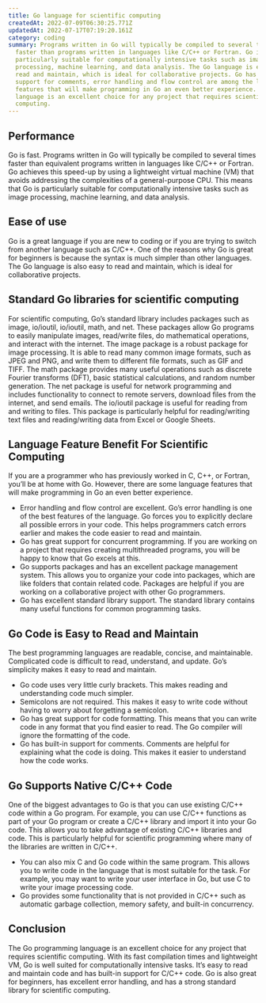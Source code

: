 ```yaml
---
title: Go language for scientific computing
createdAt: 2022-07-09T06:30:25.771Z
updatedAt: 2022-07-17T07:19:20.161Z
category: coding
summary: Programs written in Go will typically be compiled to several times
  faster than programs written in languages like C/C++ or Fortran. Go is
  particularly suitable for computationally intensive tasks such as image
  processing, machine learning, and data analysis. The Go language is easy to
  read and maintain, which is ideal for collaborative projects. Go has built-in
  support for comments, error handling and flow control are among the language
  features that will make programming in Go an even better experience. The
  language is an excellent choice for any project that requires scientific
  computing.
---
```


## Performance

Go is fast. Programs written in Go will typically be compiled to several times faster than equivalent programs written in languages like C/C++ or Fortran. Go achieves this speed-up by using a lightweight virtual machine (VM) that avoids addressing the complexities of a general-purpose CPU.
This means that Go is particularly suitable for computationally intensive tasks such as image processing, machine learning, and data analysis.

## Ease of use

Go is a great language if you are new to coding or if you are trying to switch from another language such as C/C++. One of the reasons why Go is great for beginners is because the syntax is much simpler than other languages. The Go language is also easy to read and maintain, which is ideal for collaborative projects.

## Standard Go libraries for scientific computing

For scientific computing, Go’s standard library includes packages such as image, io/ioutil, io/ioutil, math, and net. These packages allow Go programs to easily manipulate images, read/write files, do mathematical operations, and interact with the internet.
The image package is a robust package for image processing. It is able to read many common image formats, such as JPEG and PNG, and write them to different file formats, such as GIF and TIFF.
The math package provides many useful operations such as discrete Fourier transforms (DFT), basic statistical calculations, and random number generation.
The net package is useful for network programming and includes functionality to connect to remote servers, download files from the internet, and send emails.
The io/ioutil package is useful for reading from and writing to files. This package is particularly helpful for reading/writing text files and reading/writing data from Excel or Google Sheets.

## Language Feature Benefit For Scientific Computing

If you are a programmer who has previously worked in C, C++, or Fortran, you’ll be at home with Go. However, there are some language features that will make programming in Go an even better experience.
- Error handling and flow control are excellent. Go’s error handling is one of the best features of the language. Go forces you to explicitly declare all possible errors in your code. This helps programmers catch errors earlier and makes the code easier to read and maintain.
- Go has great support for concurrent programming. If you are working on a project that requires creating multithreaded programs, you will be happy to know that Go excels at this.
- Go supports packages and has an excellent package management system. This allows you to organize your code into packages, which are like folders that contain related code. Packages are helpful if you are working on a collaborative project with other Go programmers.
- Go has excellent standard library support. The standard library contains many useful functions for common programming tasks.

## Go Code is Easy to Read and Maintain

The best programming languages are readable, concise, and maintainable. Complicated code is difficult to read, understand, and update. Go’s simplicity makes it easy to read and maintain.
- Go code uses very little curly brackets. This makes reading and understanding code much simpler.
- Semicolons are not required. This makes it easy to write code without having to worry about forgetting a semicolon.
- Go has great support for code formatting. This means that you can write code in any format that you find easier to read. The Go compiler will ignore the formatting of the code.
- Go has built-in support for comments. Comments are helpful for explaining what the code is doing. This makes it easier to understand how the code works.

## Go Supports Native C/C++ Code

One of the biggest advantages to Go is that you can use existing C/C++ code within a Go program. For example, you can use C/C++ functions as part of your Go program or create a C/C++ library and import it into your Go code.
This allows you to take advantage of existing C/C++ libraries and code. This is particularly helpful for scientific programming where many of the libraries are written in C/C++.
- You can also mix C and Go code within the same program. This allows you to write code in the language that is most suitable for the task. For example, you may want to write your user interface in Go, but use C to write your image processing code.
- Go provides some functionality that is not provided in C/C++ such as automatic garbage collection, memory safety, and built-in concurrency.

## Conclusion

The Go programming language is an excellent choice for any project that requires scientific computing. With its fast compilation times and lightweight VM, Go is well suited for computationally intensive tasks. It’s easy to read and maintain code and has built-in support for C/C++ code. Go is also great for beginners, has excellent error handling, and has a strong standard library for scientific computing.
